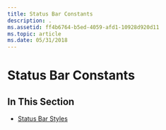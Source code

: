 ```yaml
---
title: Status Bar Constants
description: .
ms.assetid: ff4b6764-b5ed-4059-afd1-10928d920d11
ms.topic: article
ms.date: 05/31/2018
---
```


# Status Bar Constants

## In This Section

-   [Status Bar Styles](status-bar-styles.md)

 

 




